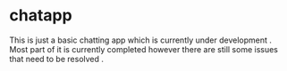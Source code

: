 # chatapp

This is just a basic chatting app which is currently under development .
Most part of it is currently completed however there are still some issues that need to be resolved .
